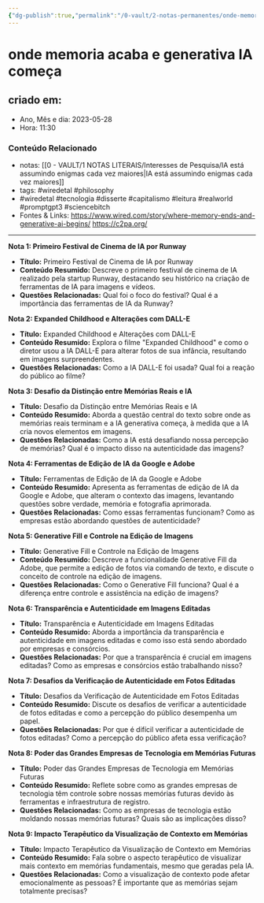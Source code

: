 ```yaml
---
{"dg-publish":true,"permalink":"/0-vault/2-notas-permanentes/onde-memoria-acaba-e-generativa-ia-comeca/","tags":["permanente","wiredetal","philosophy","tecnologia","disserte","capitalismo","leitura","realworld","promptgpt3","sciencebitch"],"dgHomeLink":true,"dgShowLocalGraph":true,"dgShowFileTree":true,"dgEnableSearch":true}
---
```


# onde memoria acaba e generativa IA começa

## criado em: 
-  Ano, Mês e dia: 2023-05-28
- Hora: 11:30

### Conteúdo Relacionado
- notas: [[0 - VAULT/1 NOTAS LITERAIS/Interesses de Pesquisa/IA está assumindo enigmas cada vez maiores\|IA está assumindo enigmas cada vez maiores]]
- tags: #wiredetal #philosophy
- #wiredetal #tecnologia #disserte #capitalismo #leitura #realworld #promptgpt3 #sciencebitch
- Fontes & Links: https://www.wired.com/story/where-memory-ends-and-generative-ai-begins/
  https://c2pa.org/
---

**Nota 1: Primeiro Festival de Cinema de IA por Runway**

- **Título:** Primeiro Festival de Cinema de IA por Runway
- **Conteúdo Resumido:** Descreve o primeiro festival de cinema de IA realizado pela startup Runway, destacando seu histórico na criação de ferramentas de IA para imagens e vídeos.
- **Questões Relacionadas:** Qual foi o foco do festival? Qual é a importância das ferramentas de IA da Runway?

**Nota 2: Expanded Childhood e Alterações com DALL-E**

- **Título:** Expanded Childhood e Alterações com DALL-E
- **Conteúdo Resumido:** Explora o filme "Expanded Childhood" e como o diretor usou a IA DALL-E para alterar fotos de sua infância, resultando em imagens surpreendentes.
- **Questões Relacionadas:** Como a IA DALL-E foi usada? Qual foi a reação do público ao filme?

**Nota 3: Desafio da Distinção entre Memórias Reais e IA**

- **Título:** Desafio da Distinção entre Memórias Reais e IA
- **Conteúdo Resumido:** Aborda a questão central do texto sobre onde as memórias reais terminam e a IA generativa começa, à medida que a IA cria novos elementos em imagens.
- **Questões Relacionadas:** Como a IA está desafiando nossa percepção de memórias? Qual é o impacto disso na autenticidade das imagens?

**Nota 4: Ferramentas de Edição de IA da Google e Adobe**

- **Título:** Ferramentas de Edição de IA da Google e Adobe
- **Conteúdo Resumido:** Apresenta as ferramentas de edição de IA da Google e Adobe, que alteram o contexto das imagens, levantando questões sobre verdade, memória e fotografia aprimorada.
- **Questões Relacionadas:** Como essas ferramentas funcionam? Como as empresas estão abordando questões de autenticidade?

**Nota 5: Generative Fill e Controle na Edição de Imagens**

- **Título:** Generative Fill e Controle na Edição de Imagens
- **Conteúdo Resumido:** Descreve a funcionalidade Generative Fill da Adobe, que permite a edição de fotos via comando de texto, e discute o conceito de controle na edição de imagens.
- **Questões Relacionadas:** Como o Generative Fill funciona? Qual é a diferença entre controle e assistência na edição de imagens?

**Nota 6: Transparência e Autenticidade em Imagens Editadas**

- **Título:** Transparência e Autenticidade em Imagens Editadas
- **Conteúdo Resumido:** Aborda a importância da transparência e autenticidade em imagens editadas e como isso está sendo abordado por empresas e consórcios.
- **Questões Relacionadas:** Por que a transparência é crucial em imagens editadas? Como as empresas e consórcios estão trabalhando nisso?

**Nota 7: Desafios da Verificação de Autenticidade em Fotos Editadas**

- **Título:** Desafios da Verificação de Autenticidade em Fotos Editadas
- **Conteúdo Resumido:** Discute os desafios de verificar a autenticidade de fotos editadas e como a percepção do público desempenha um papel.
- **Questões Relacionadas:** Por que é difícil verificar a autenticidade de fotos editadas? Como a percepção do público afeta essa verificação?

**Nota 8: Poder das Grandes Empresas de Tecnologia em Memórias Futuras**

- **Título:** Poder das Grandes Empresas de Tecnologia em Memórias Futuras
- **Conteúdo Resumido:** Reflete sobre como as grandes empresas de tecnologia têm controle sobre nossas memórias futuras devido às ferramentas e infraestrutura de registro.
- **Questões Relacionadas:** Como as empresas de tecnologia estão moldando nossas memórias futuras? Quais são as implicações disso?

**Nota 9: Impacto Terapêutico da Visualização de Contexto em Memórias**

- **Título:** Impacto Terapêutico da Visualização de Contexto em Memórias
- **Conteúdo Resumido:** Fala sobre o aspecto terapêutico de visualizar mais contexto em memórias fundamentais, mesmo que geradas pela IA.
- **Questões Relacionadas:** Como a visualização de contexto pode afetar emocionalmente as pessoas? É importante que as memórias sejam totalmente precisas?

